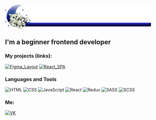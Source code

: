 ![Header](https://github.com/krabik228/krabik228/blob/main/assets/cat.gif)

## I'm a beginner frontend developer

### My projects (links):
[![Figma_Layout](https://img.shields.io/badge/-Figma_Layout-24292f?style=social&logo=figma)](https://krabik228.github.io/figma-layout/)
[![React_SPA](https://img.shields.io/badge/-React_SPA-24292f?style=social&logo=React)](https://github.com/krabik228/SPA-react-posts)

### Languages and Tools
![HTML](https://img.shields.io/badge/-HTML-24292f?style=for-the-badge&logo=html5)
![CSS](https://img.shields.io/badge/-CSS-24292f?style=for-the-badge&logo=css3)
![JavaScript](https://img.shields.io/badge/-JavaScript-24292f?style=for-the-badge&logo=javascript)
![React](https://img.shields.io/badge/-React-24292f?style=for-the-badge&logo=React)
![Redux](https://img.shields.io/badge/-Redux-24292f?style=for-the-badge&logo=Redux)
![SASS](https://img.shields.io/badge/-SASS-24292f?style=for-the-badge&logo=SASS)
![SCSS](https://img.shields.io/badge/-SCSS-24292f?style=for-the-badge&logo=SCSS)


### Me:
[![VK](https://img.shields.io/badge/-VK-24292f?style=for-the-badge&logo=VK)](https://vk.com/wh0ta)